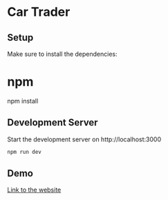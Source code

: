 # Car Trader

## Setup

Make sure to install the dependencies:

# npm

npm install

## Development Server

Start the development server on http://localhost:3000

```bash
npm run dev
```

## Demo

[Link to the website](https://astonishing-conkies-b629af.netlify.app)
